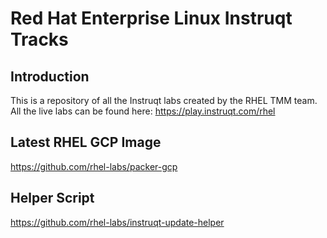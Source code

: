 # Red Hat Enterprise Linux Instruqt Tracks

## Introduction

This is a repository of all the Instruqt labs created by the RHEL TMM team. All the live labs can be found here: <https://play.instruqt.com/rhel>

## Latest RHEL GCP Image

<https://github.com/rhel-labs/packer-gcp>

## Helper Script

<https://github.com/rhel-labs/instruqt-update-helper>

